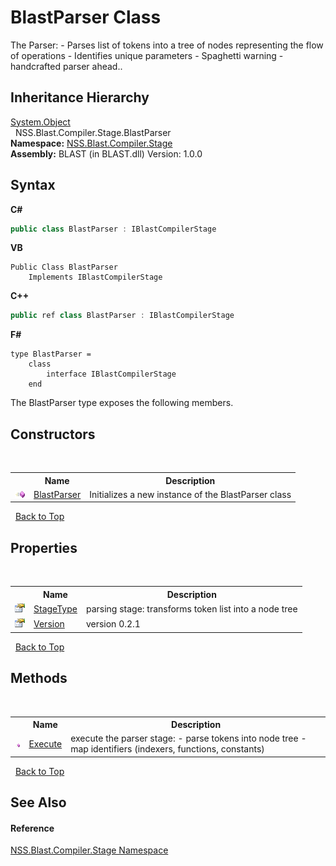 # BlastParser Class
 

The Parser: - Parses list of tokens into a tree of nodes representing the flow of operations - Identifies unique parameters - Spaghetti warning - handcrafted parser ahead..


## Inheritance Hierarchy
<a href="https://docs.microsoft.com/dotnet/api/system.object" target="_blank" rel="noopener noreferrer">System.Object</a><br />&nbsp;&nbsp;NSS.Blast.Compiler.Stage.BlastParser<br />
**Namespace:**&nbsp;<a href="f44e629d-16ad-ce78-c6d1-bb239589698b">NSS.Blast.Compiler.Stage</a><br />**Assembly:**&nbsp;BLAST (in BLAST.dll) Version: 1.0.0

## Syntax

**C#**<br />
``` C#
public class BlastParser : IBlastCompilerStage
```

**VB**<br />
``` VB
Public Class BlastParser
	Implements IBlastCompilerStage
```

**C++**<br />
``` C++
public ref class BlastParser : IBlastCompilerStage
```

**F#**<br />
``` F#
type BlastParser =  
    class
        interface IBlastCompilerStage
    end
```

The BlastParser type exposes the following members.


## Constructors
&nbsp;<table><tr><th></th><th>Name</th><th>Description</th></tr><tr><td>![Public method](media/pubmethod.gif "Public method")</td><td><a href="79ac5b21-1640-61f3-b7a4-f02c092de7f4">BlastParser</a></td><td>
Initializes a new instance of the BlastParser class</td></tr></table>&nbsp;
<a href="#blastparser-class">Back to Top</a>

## Properties
&nbsp;<table><tr><th></th><th>Name</th><th>Description</th></tr><tr><td>![Public property](media/pubproperty.gif "Public property")</td><td><a href="48218ca0-8757-1215-4cb7-2414cbd0b56f">StageType</a></td><td>
parsing stage: transforms token list into a node tree</td></tr><tr><td>![Public property](media/pubproperty.gif "Public property")</td><td><a href="83d73261-dfdc-0868-a71c-6322f72012bb">Version</a></td><td>
version 0.2.1</td></tr></table>&nbsp;
<a href="#blastparser-class">Back to Top</a>

## Methods
&nbsp;<table><tr><th></th><th>Name</th><th>Description</th></tr><tr><td>![Public method](media/pubmethod.gif "Public method")</td><td><a href="9c9c871b-6c86-80cf-f7a1-9f50d9bf450f">Execute</a></td><td>
execute the parser stage: - parse tokens into node tree - map identifiers (indexers, functions, constants)</td></tr></table>&nbsp;
<a href="#blastparser-class">Back to Top</a>

## See Also


#### Reference
<a href="f44e629d-16ad-ce78-c6d1-bb239589698b">NSS.Blast.Compiler.Stage Namespace</a><br />